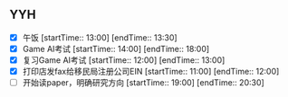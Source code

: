 ## YYH
- [x] 午饭 [startTime:: 13:00]  [endTime:: 13:30]
- [x]  Game AI考试 [startTime:: 14:00]  [endTime:: 18:00]
- [x] 复习Game AI考试 [startTime:: 12:00]  [endTime:: 13:00]
- [x] 打印店发fax给移民局注册公司EIN [startTime:: 11:00]  [endTime:: 12:00]
- [ ] 开始读paper，明确研究方向 [startTime:: 19:00]  [endTime:: 20:30]
